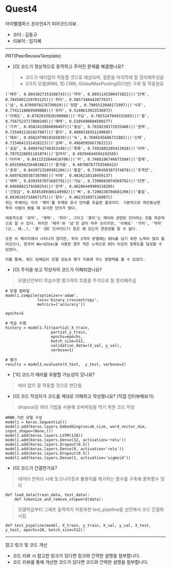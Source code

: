 # Quest4

아이펠캠퍼스 온라인4기 피어코드리뷰
.
- 코더 : 김동규
- 리뷰어 : 임지혜
-------------------------------------------------- -----------

PRT(PeerReviewTemplate)

- [O] 코드가 정상적으로 동작하고 주어진 문제를 해결했나요?
> - 코드가 에러없이 작동할 것으로 예상되며, 결론을 마지막에 잘 정리해주셨음
> - 3가지 모델(RNN, 1D CNN, GlobalMaxPooling1D기반) 구축 및 작동완료
```
('매우', 0.8843027353286743)|('약자', 0.8051141500473022)|('단체', 0.7845001220703125)|('취미', 0.5857348442077637)
('넘', 0.8789970278739929)|('정말', 0.7905513048171997)|('사후', 0.7741118669509888)|('유머', 0.5140613913536072)
('이해도', 0.8782033920288086)|('구요', 0.7825247049331665)|('갤', 0.7567523717880249)|('매력', 0.5105490684509277)
('가치', 0.8582432866096497)|('중심', 0.7659239172935486)|('권력', 0.7354912161827087)|('흥미', 0.4988338351249695)
('제외', 0.8562479019165039)|('녹', 0.7606545686721802)|('신체', 0.7154641151428223)|('공짜', 0.4960595667362213)
('공감', 0.8499742746353149)|('툭툭', 0.7492883205413818)|('아마', 0.7075228691101074)|('일자리', 0.49294644594192505)
('이미숙', 0.8411532044410706)|('커', 0.7468106746673584)|('일제', 0.6915094256401062)|('즐거움', 0.48700767755508423)
('표정', 0.8410723209381104)|('흥겹', 0.7396458387374878)|('추격전', 0.6897620558738708)|('비애', 0.4836210310459137)
('매력', 0.8393557071685791)|('가능', 0.7390083074569702)|('단면', 0.6868882179260254)|('관객', 0.48286449909210205)
('긴장감', 0.8345389366149902)|('삐', 0.7200238704681396)|('볼걸', 0.6830145716667175)|('향수', 0.4823310971260071)
위는 주제어는 각각 '재미'를 주제로 유사 단어를 추출한 결과이다. 기본적으로 파인튜닝한 쪽이 사람이 봤을 때 유사한 단어가 많다.

대표적으로 '유머', '매력', '취미', 그리고 '흥미'는 재미와 관련된 단어라는 것을 직관적으로 알 수 있다. 하지만 '메우'와 '넘'은 같이 자주 쓰이지만, '이해도' '가치', '약자' (넌.. 왜..), '갤' (DC 인사이드?) 등은 왜 있는지 연관성을 알 수 없다.

또한 이 페이지에서 나타나지 않지만, 위의 3개의 모델에는 85%를 넘기 위한 노력이 많이 들어갔으나, 한국어 Word2Vec을 사용한 경우 적은 노력으로 85% 이상의 정확도를 달성할 수 있었다.

이를 통해, 워드 임베딩이 모델 성능과 평가 지표에 주는 영향력을 볼 수 있었다.
```

- [O] 주석을 보고 작성자의 코드가 이해되었나요?
>모델선언부터 학습수행 평가까지 흐름을 주석으로 잘 정리해주심
```
# 모델 컴파일
model1.compile(optimizer='adam',
              loss='binary_crossentropy',
              metrics=['accuracy'])
              
epochs=5

# 학습 수행
history = model1.fit(partial_X_train,
                    partial_y_train,
                    epochs=epochs,
                    batch_size=512,
                    validation_data=(X_val, y_val),
                    verbose=1)

# 평가
results = model1.evaluate(X_test,  y_test, verbose=2)
```

- ['X] 코드가 에러를 유발할 가능성이 있나요?
>에러 없이 잘 작동할 것으로 판단됨



- [O] 코드 작성자가 코드를 제대로 이해하고 작성했나요? (직접 인터뷰해보기)
>dropout등 여러 기법을 사용해 오버피팅을 막기 위한 코드 작성
```
#RNN 기반 모델 구성
model1 = keras.Sequential()
model1.add(keras.layers.Embedding(vocab_size, word_vector_dim, input_shape=(None,)))
model1.add(keras.layers.LSTM(128))
model1.add(keras.layers.Dense(32, activation='relu'))
model1.add(keras.layers.Dropout(0.5))
model1.add(keras.layers.Dense(8, activation='relu'))
model1.add(keras.layers.Dropout(0.5))
model1.add(keras.layers.Dense(1, activation='sigmoid'))
```

- [O] 코드가 간결한가요?
>데이터 전처리 시에 토크나이징과 불용어를 제거하는 함수를 구축해 중복함수 정리
```
def load_data(train_data, test_data):
    def tokenize_and_remove_stopword(data):
```

>모델학습부터 그래프 출력까지 자동화한 test_pipeline을 선언해서 코드 간결화시킴
```
def test_pipeline(model, X_train, y_train, X_val, y_val, X_test, y_test, epochs=20, batch_size=512):
```

----------------------------------------------

참고 링크 및 코드 개선
- 코드 리뷰 시 참고한 링크가 있다면 링크와 간략한 설명을 첨부합니다.
- 코드 리뷰를 통해 개선한 코드가 있다면 코드와 간략한 설명을 첨부합니다.
